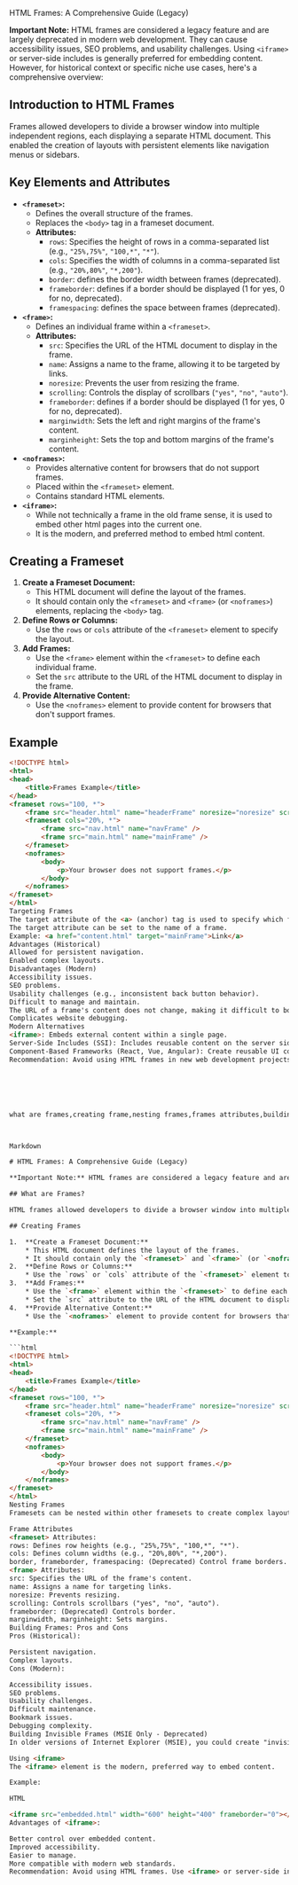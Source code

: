 HTML Frames: A Comprehensive Guide (Legacy)

**Important Note:** HTML frames are considered a legacy feature and are largely deprecated in modern web development. They can cause accessibility issues, SEO problems, and usability challenges. Using `<iframe>` or server-side includes is generally preferred for embedding content. However, for historical context or specific niche use cases, here's a comprehensive overview:

## Introduction to HTML Frames

Frames allowed developers to divide a browser window into multiple independent regions, each displaying a separate HTML document. This enabled the creation of layouts with persistent elements like navigation menus or sidebars.

## Key Elements and Attributes

* **`<frameset>`:**
    * Defines the overall structure of the frames.
    * Replaces the `<body>` tag in a frameset document.
    * **Attributes:**
        * `rows`: Specifies the height of rows in a comma-separated list (e.g., `"25%,75%"`, `"100,*"`, `"*"`).
        * `cols`: Specifies the width of columns in a comma-separated list (e.g., `"20%,80%"`, `"*,200"`).
        * `border`: defines the border width between frames (deprecated).
        * `frameborder`: defines if a border should be displayed (1 for yes, 0 for no, deprecated).
        * `framespacing`: defines the space between frames (deprecated).
* **`<frame>`:**
    * Defines an individual frame within a `<frameset>`.
    * **Attributes:**
        * `src`: Specifies the URL of the HTML document to display in the frame.
        * `name`: Assigns a name to the frame, allowing it to be targeted by links.
        * `noresize`: Prevents the user from resizing the frame.
        * `scrolling`: Controls the display of scrollbars (`"yes"`, `"no"`, `"auto"`).
        * `frameborder`: defines if a border should be displayed (1 for yes, 0 for no, deprecated).
        * `marginwidth`: Sets the left and right margins of the frame's content.
        * `marginheight`: Sets the top and bottom margins of the frame's content.
* **`<noframes>`:**
    * Provides alternative content for browsers that do not support frames.
    * Placed within the `<frameset>` element.
    * Contains standard HTML elements.
* **`<iframe>`:**
    * While not technically a frame in the old frame sense, it is used to embed other html pages into the current one.
    * It is the modern, and preferred method to embed html content.

## Creating a Frameset

1.  **Create a Frameset Document:**
    * This HTML document will define the layout of the frames.
    * It should contain only the `<frameset>` and `<frame>` (or `<noframes>`) elements, replacing the `<body>` tag.
2.  **Define Rows or Columns:**
    * Use the `rows` or `cols` attribute of the `<frameset>` element to specify the layout.
3.  **Add Frames:**
    * Use the `<frame>` element within the `<frameset>` to define each individual frame.
    * Set the `src` attribute to the URL of the HTML document to display in the frame.
4.  **Provide Alternative Content:**
    * Use the `<noframes>` element to provide content for browsers that don't support frames.

## Example

```html
<!DOCTYPE html>
<html>
<head>
    <title>Frames Example</title>
</head>
<frameset rows="100, *">
    <frame src="header.html" name="headerFrame" noresize="noresize" scrolling="no" />
    <frameset cols="20%, *">
        <frame src="nav.html" name="navFrame" />
        <frame src="main.html" name="mainFrame" />
    </frameset>
    <noframes>
        <body>
            <p>Your browser does not support frames.</p>
        </body>
    </noframes>
</frameset>
</html>
Targeting Frames
The target attribute of the <a> (anchor) tag is used to specify which frame a linked document should be displayed in.
The target attribute can be set to the name of a frame.
Example: <a href="content.html" target="mainFrame">Link</a>
Advantages (Historical)
Allowed for persistent navigation.
Enabled complex layouts.
Disadvantages (Modern)
Accessibility issues.
SEO problems.
Usability challenges (e.g., inconsistent back button behavior).
Difficult to manage and maintain.
The URL of a frame's content does not change, making it difficult to bookmark.
Complicates website debugging.
Modern Alternatives
<iframe>: Embeds external content within a single page.
Server-Side Includes (SSI): Includes reusable content on the server side.
Component-Based Frameworks (React, Vue, Angular): Create reusable UI components.
Recommendation: Avoid using HTML frames in new web development projects. Use modern alternatives for better accessibility, SEO, and usability.






what are frames,creating frame,nesting frames,frames attributes,building frames pros and cons,building invisible frames(MSI Only),using iframe give me in one markdown



Markdown

# HTML Frames: A Comprehensive Guide (Legacy)

**Important Note:** HTML frames are considered a legacy feature and are largely deprecated in modern web development. They can cause accessibility issues, SEO problems, and usability challenges. Using `<iframe>` or server-side includes is generally preferred for embedding content. However, for historical context or specific niche use cases, here's a comprehensive overview:

## What are Frames?

HTML frames allowed developers to divide a browser window into multiple independent regions, each displaying a separate HTML document. This enabled the creation of layouts with persistent elements like navigation menus or sidebars.

## Creating Frames

1.  **Create a Frameset Document:**
    * This HTML document defines the layout of the frames.
    * It should contain only the `<frameset>` and `<frame>` (or `<noframes>`) elements, replacing the `<body>` tag.
2.  **Define Rows or Columns:**
    * Use the `rows` or `cols` attribute of the `<frameset>` element to specify the layout.
3.  **Add Frames:**
    * Use the `<frame>` element within the `<frameset>` to define each individual frame.
    * Set the `src` attribute to the URL of the HTML document to display in the frame.
4.  **Provide Alternative Content:**
    * Use the `<noframes>` element to provide content for browsers that don't support frames.

**Example:**

```html
<!DOCTYPE html>
<html>
<head>
    <title>Frames Example</title>
</head>
<frameset rows="100, *">
    <frame src="header.html" name="headerFrame" noresize="noresize" scrolling="no" />
    <frameset cols="20%, *">
        <frame src="nav.html" name="navFrame" />
        <frame src="main.html" name="mainFrame" />
    </frameset>
    <noframes>
        <body>
            <p>Your browser does not support frames.</p>
        </body>
    </noframes>
</frameset>
</html>
Nesting Frames
Framesets can be nested within other framesets to create complex layouts. This is done by placing a <frameset> element within a <frame> element. In the above example, you can see nesting of a column based frameset within a row based frameset.

Frame Attributes
<frameset> Attributes:
rows: Defines row heights (e.g., "25%,75%", "100,*", "*").
cols: Defines column widths (e.g., "20%,80%", "*,200").
border, frameborder, framespacing: (Deprecated) Control frame borders.
<frame> Attributes:
src: Specifies the URL of the frame's content.
name: Assigns a name for targeting links.
noresize: Prevents resizing.
scrolling: Controls scrollbars ("yes", "no", "auto").
frameborder: (Deprecated) Controls border.
marginwidth, marginheight: Sets margins.
Building Frames: Pros and Cons
Pros (Historical):

Persistent navigation.
Complex layouts.
Cons (Modern):

Accessibility issues.
SEO problems.
Usability challenges.
Difficult maintenance.
Bookmark issues.
Debugging complexity.
Building Invisible Frames (MSIE Only - Deprecated)
In older versions of Internet Explorer (MSIE), you could create "invisible frames" by setting the border and frameborder attributes to 0, and by setting the size of the frame to a small value (e.g., 1 pixel). This was sometimes used for specific scripting or layout tricks, but it's not a standard or recommended practice. This technique is obsolete and unreliable.

Using <iframe>
The <iframe> element is the modern, preferred way to embed content.

Example:

HTML

<iframe src="embedded.html" width="600" height="400" frameborder="0"></iframe>
Advantages of <iframe>:

Better control over embedded content.
Improved accessibility.
Easier to manage.
More compatible with modern web standards.
Recommendation: Avoid using HTML frames. Use <iframe> or server-side includes for embedding content.
